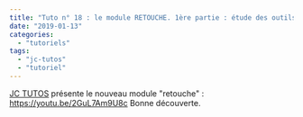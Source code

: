 ```yaml
---
title: "Tuto n° 18 : le module RETOUCHE. 1ère partie : étude des outils de retouche"
date: "2019-01-13"
categories: 
  - "tutoriels"
tags: 
  - "jc-tutos"
  - "tutoriel"
---
```


[JC TUTOS](https://www.youtube.com/channel/UChkmJoz4r375C6F2eym99YQ) présente le nouveau module "retouche" : https://youtu.be/2GuL7Am9U8c Bonne découverte.
